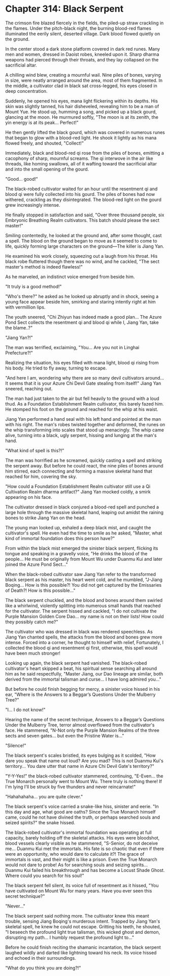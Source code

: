 # Chapter 314: Black Serpent

The crimson fire blazed fiercely in the fields, the piled-up straw crackling in the flames. Under the pitch-black night, the burning blood-red flames illuminated the eerily silent, deserted village. Dark blood flowed quietly on the ground.

In the center stood a dark stone platform covered in dark red runes. Many men and women, dressed in Daoist robes, kneeled upon it. Sharp dharma weapons had pierced through their throats, and they lay collapsed on the sacrificial altar.

A chilling wind blew, creating a mournful wail. Nine piles of bones, varying in size, were neatly arranged around the area, most of them fragmented. In the middle, a cultivator clad in black sat cross-legged, his eyes closed in deep concentration.

Suddenly, he opened his eyes, mana light flickering within its depths. His skin was slightly tanned, his hair disheveled, revealing him to be a man of Mount Yue. He stood up, humming a song, and picked up a black gourd, glancing at the moon. He murmured softly, "The moon is at its zenith, the yin energy is at its peak... Perfect!"

He then gently lifted the black gourd, which was covered in numerous runes that began to glow with a blood-red light. He shook it lightly as his mana flowed freely, and shouted, "Collect!"

Immediately, black and blood-red qi rose from the piles of bones, emitting a cacophony of sharp, mournful screams. The qi interwove in the air like threads, like homing swallows, all of it wafting toward the sacrificial altar and into the small opening of the gourd.

"Good... good!"

The black-robed cultivator waited for an hour until the resentment qi and blood qi were fully collected into his gourd. The piles of bones had now withered, crackling as they disintegrated. The blood-red light on the gourd grew increasingly intense.

He finally stopped in satisfaction and said, "Over three thousand people, six Embryonic Breathing Realm cultivators. This batch should please the sect master!"

Smiling contentedly, he looked at the ground and, after some thought, cast a spell. The blood on the ground began to move as it seemed to come to life, quickly forming large characters on the ground—The killer is Jiang Yan.

He examined his work closely, squeezing out a laugh from his throat. His black robe fluttered though there was no wind, and he cackled, "The sect master's method is indeed flawless!"

As he marveled, an indistinct voice emerged from beside him.

"It truly is a good method!"

"Who's there?" he asked as he looked up abruptly and in shock, seeing a young face appear beside him, smirking and staring intently right at him with vermillion lips.

The youth sneered, "Chi Zhiyun has indeed made a good plan... The Azure Pond Sect collects the resentment qi and blood qi while I, Jiang Yan, take the blame..?"

"Jiang Yan?!"

The man was terrified, exclaiming, "You... Are you not in Linghai Prefecture?!"

Realizing the situation, his eyes filled with mana light, blood qi rising from his body. He tried to fly away, turning to escape.

"And here I am, wondering why there are so many devil cultivators around... It seems that it is your Azure Chi Devil Gate stealing from itself!" Jiang Yan sneered, reaching out.

The man had just taken to the air but fell heavily to the ground with a loud thud. As a Foundation Establishment Realm cultivator, this barely fazed him. He stomped his foot on the ground and reached for the whip at his waist.

Jiang Yan performed a hand seal with his left hand and pointed at the man with his right. The man's robes twisted together and deformed, the runes on the whip transforming into scales that stood up menacingly. The whip came alive, turning into a black, ugly serpent, hissing and lunging at the man's hand.

"What kind of spell is this?!"

The man was horrified as he screamed, quickly casting a spell and striking the serpent away. But before he could react, the nine piles of bones around him stirred, each connecting and forming a massive skeletal hand that reached for him, covering the sky.

"How could a Foundation Establishment Realm cultivator still use a Qi Cultivation Realm dharma artifact?" Jiang Yan mocked coldly, a smirk appearing on his face.

The cultivator dressed in black conjured a blood-red spell and punched a large hole through the massive skeletal hand, leaping out amidst the raining bones to strike Jiang Yan on the head.

The young man looked up, exhaled a deep black mist, and caught the cultivator's spell. He even had the time to smile as he asked, "Master, what kind of immortal foundation does this person have?"

From within the black mist emerged the sinister black serpent, flicking its tongue and speaking in a gravelly voice, "He drinks the blood of the people... He must be originally from Mount Wu under Duanmu Kui and later joined the Azure Pond Sect..."

When the black-robed cultivator saw Jiang Yan refer to the transformed black serpent as his master, his heart went cold, and he mumbled, "J-Jiang Boqing... How is this possible?! You did not get captured by the Emissaries of Death?! How is this possible..."

The black serpent chuckled, and the blood and bones around them swirled like a whirlwind, violently splitting into numerous small hands that reached for the cultivator. The serpent hissed and cackled, "I do not cultivate the Purple Mansion Golden Core Dao... my name is not on their lists! How could they possibly catch me?"

The cultivator who was dressed in black was rendered speechless. As Jiang Yan chanted spells, the attacks from the blood and bones grew more intense. Forced into a corner, he thought to himself with relief, Fortunately, I collected the blood qi and resentment qi first, otherwise, this spell would have been much stronger!

Looking up again, the black serpent had vanished. The black-robed cultivator's heart skipped a beat, his spiritual sense searching all around him as he said respectfully, "Master Jiang, our Dao lineage are similar, both derived from the immortal talisman and curse... I have long admired you..."

But before he could finish begging for mercy, a sinister voice hissed in his ear, "Where is the Answers to a Beggar’s Questions Under the Mulberry Tree?"

"I... I do not know!"

Hearing the name of the secret technique, Answers to a Beggar’s Questions Under the Mulberry Tree, terror almost overflowed from the cultivator's face. He stammered, "N-Not only the Purple Mansion Realms of the three sects and seven gates... but even the Pristine Water is..."

"Silence!"

The black serpent's scales bristled, its eyes bulging as it scolded, "How dare you speak that name out loud? Are you mad? This is not Duanmu Kui's territory... You dare utter that name in Azure Chi Devil Gate's territory?"

"Y-Y-Yes!" the black-robed cultivator stammered, continuing, "E-Even... the True Monarch personally went to Mount Wu. There truly is nothing there! If I'm lying I'll be struck by five thunders and never reincarnate!"

"Hahahahaha... you are quite clever."

The black serpent's voice carried a snake-like hiss, sinister and eerie. "In this day and age, what good are oaths? Since the True Monarch himself came, could he not have divined the truth, or perhaps searched souls and seized spirits?" the snake hissed.

The black-robed cultivator's immortal foundation was operating at full capacity, barely holding off the skeletal attacks. His eyes were bloodshot, blood vessels clearly visible as he stammered, "S-Senior, do not deceive me... Duanmu Kui met the immortals. His fate is so chaotic that even if there were an opportunity, who would dare to calculate it?! The grace of immortals is vast, and their might is like a prison. Even the True Monarch would not dare to probe! As for searching souls and seizing spirits... Duanmu Kui failed his breakthrough and has become a Locust Shade Ghost. Where could you search for his soul!"

The black serpent fell silent, its voice full of resentment as it hissed, "You have cultivated on Mount Wu for many years. Have you ever seen this secret technique?"

"Never..."

The black serpent said nothing more. The cultivator knew this meant trouble, sensing Jiang Boqing's murderous intent. Trapped by Jiang Yan's skeletal spell, he knew he could not escape. Gritting his teeth, he shouted, "I beseech the profound light true talisman, this wicked ghost and demon, disrupting my path... I humbly request the profound light to..."

Before he could finish reciting the shamanic incantation, the black serpent laughed wildly and darted like lightning toward his neck. Its voice hissed and echoed in their surroundings.

"What do you think you are doing?!"
